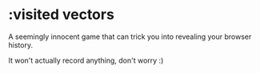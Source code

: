 :visited vectors
================

A seemingly innocent game that can trick you into revealing your browser history.

It won't actually record anything, don't worry :)
